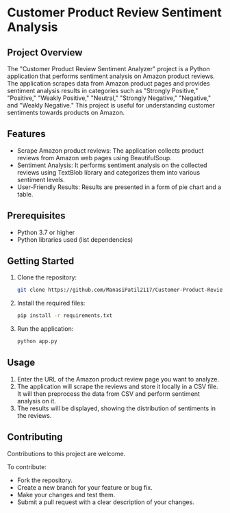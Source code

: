 # Customer Product Review Sentiment Analysis

## Project Overview

The "Customer Product Review Sentiment Analyzer" project is a Python application that performs sentiment analysis on Amazon product reviews. The application scrapes data from Amazon product pages and provides sentiment analysis results in categories such as "Strongly Positive," "Positive," "Weakly Positive," "Neutral," "Strongly Negative," "Negative," and "Weakly Negative." This project is useful for understanding customer sentiments towards products on Amazon.


## Features

- Scrape Amazon product reviews: The application collects product reviews from Amazon web pages using BeautifulSoup.
- Sentiment Analysis: It performs sentiment analysis on the collected reviews using TextBlob library and categorizes them into various sentiment levels.
- User-Friendly Results: Results are presented in a form of pie chart and a table.

## Prerequisites

- Python 3.7 or higher
- Python libraries used (list dependencies)

## Getting Started

1. Clone the repository:

   ```bash
   git clone https://github.com/ManasiPatil2117/Customer-Product-Review-Sentiment-Analyzer.git

2. Install the required files:

   ```bash
   pip install -r requirements.txt

3. Run the application:

   ```bash
   python app.py

## Usage
   1. Enter the URL of the Amazon product review page you want to analyze.
   2. The application will scrape the reviews and store it locally in a CSV file. It will then preprocess the data from CSV and perform sentiment analysis on it.
   3. The results will be displayed, showing the distribution of sentiments in the reviews.

## Contributing
Contributions to this project are welcome. 

To contribute:
   - Fork the repository.
   - Create a new branch for your feature or bug fix.
   - Make your changes and test them.
   - Submit a pull request with a clear description of your changes.


